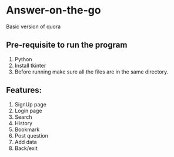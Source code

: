 # Answer-on-the-go
Basic version of quora

## Pre-requisite to run the program
1. Python
2. Install tkinter
3. Before running make sure all the files are in the same directory.

## Features:
1. SignUp page
2. Login page
3. Search
4. History
5. Bookmark
6. Post question
7. Add data
8. Back/exit
